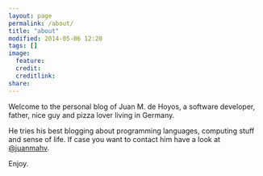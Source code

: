 ```yaml
---
layout: page
permalink: /about/
title: "about"
modified: 2014-05-06 12:20
tags: []
image:
  feature: 
  credit: 
  creditlink: 
share: 
---
```

Welcome to the personal blog of Juan M. de Hoyos, a software developer, father, nice guy and pizza lover living in Germany.

He tries his best blogging about programming languages, computing stuff and sense of life. If case you want to contact him have a look at [@juanmahv](https://twitter.com/juanmahv).

Enjoy. 